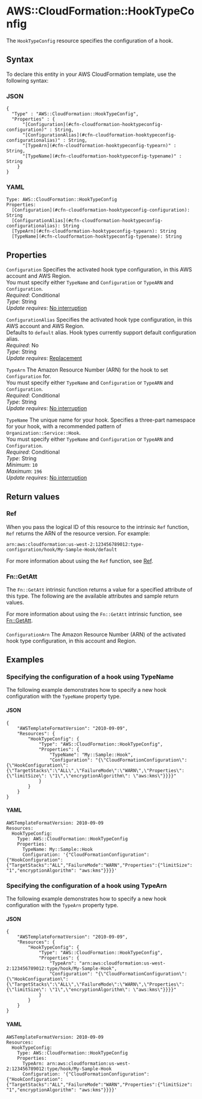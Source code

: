 # AWS::CloudFormation::HookTypeConfig<a name="aws-resource-cloudformation-hooktypeconfig"></a>

The `HookTypeConfig` resource specifies the configuration of a hook\.

## Syntax<a name="aws-resource-cloudformation-hooktypeconfig-syntax"></a>

To declare this entity in your AWS CloudFormation template, use the following syntax:

### JSON<a name="aws-resource-cloudformation-hooktypeconfig-syntax.json"></a>

```
{
  "Type" : "AWS::CloudFormation::HookTypeConfig",
  "Properties" : {
      "[Configuration](#cfn-cloudformation-hooktypeconfig-configuration)" : String,
      "[ConfigurationAlias](#cfn-cloudformation-hooktypeconfig-configurationalias)" : String,
      "[TypeArn](#cfn-cloudformation-hooktypeconfig-typearn)" : String,
      "[TypeName](#cfn-cloudformation-hooktypeconfig-typename)" : String
    }
}
```

### YAML<a name="aws-resource-cloudformation-hooktypeconfig-syntax.yaml"></a>

```
Type: AWS::CloudFormation::HookTypeConfig
Properties: 
  [Configuration](#cfn-cloudformation-hooktypeconfig-configuration): String
  [ConfigurationAlias](#cfn-cloudformation-hooktypeconfig-configurationalias): String
  [TypeArn](#cfn-cloudformation-hooktypeconfig-typearn): String
  [TypeName](#cfn-cloudformation-hooktypeconfig-typename): String
```

## Properties<a name="aws-resource-cloudformation-hooktypeconfig-properties"></a>

`Configuration`  <a name="cfn-cloudformation-hooktypeconfig-configuration"></a>
Specifies the activated hook type configuration, in this AWS account and AWS Region\.  
You must specify either `TypeName` and `Configuration` or `TypeARN` and `Configuration`\.  
*Required*: Conditional  
*Type*: String  
*Update requires*: [No interruption](https://docs.aws.amazon.com/AWSCloudFormation/latest/UserGuide/using-cfn-updating-stacks-update-behaviors.html#update-no-interrupt)

`ConfigurationAlias`  <a name="cfn-cloudformation-hooktypeconfig-configurationalias"></a>
Specifies the activated hook type configuration, in this AWS account and AWS Region\.  
Defaults to `default` alias\. Hook types currently support default configuration alias\.  
*Required*: No  
*Type*: String  
*Update requires*: [Replacement](https://docs.aws.amazon.com/AWSCloudFormation/latest/UserGuide/using-cfn-updating-stacks-update-behaviors.html#update-replacement)

`TypeArn`  <a name="cfn-cloudformation-hooktypeconfig-typearn"></a>
The Amazon Resource Number \(ARN\) for the hook to set `Configuration` for\.  
You must specify either `TypeName` and `Configuration` or `TypeARN` and `Configuration`\.  
*Required*: Conditional  
*Type*: String  
*Update requires*: [No interruption](https://docs.aws.amazon.com/AWSCloudFormation/latest/UserGuide/using-cfn-updating-stacks-update-behaviors.html#update-no-interrupt)

`TypeName`  <a name="cfn-cloudformation-hooktypeconfig-typename"></a>
The unique name for your hook\. Specifies a three\-part namespace for your hook, with a recommended pattern of `Organization::Service::Hook`\.  
You must specify either `TypeName` and `Configuration` or `TypeARN` and `Configuration`\.  
*Required*: Conditional  
*Type*: String  
*Minimum*: `10`  
*Maximum*: `196`  
*Update requires*: [No interruption](https://docs.aws.amazon.com/AWSCloudFormation/latest/UserGuide/using-cfn-updating-stacks-update-behaviors.html#update-no-interrupt)

## Return values<a name="aws-resource-cloudformation-hooktypeconfig-return-values"></a>

### Ref<a name="aws-resource-cloudformation-hooktypeconfig-return-values-ref"></a>

When you pass the logical ID of this resource to the intrinsic `Ref` function, `Ref` returns the ARN of the resource version\. For example:

`arn:aws:cloudformation:us-west-2:123456789012:type-configuration/hook/My-Sample-Hook/default`

For more information about using the `Ref` function, see [Ref](https://docs.aws.amazon.com/AWSCloudFormation/latest/UserGuide/intrinsic-function-reference-ref.html)\.

### Fn::GetAtt<a name="aws-resource-cloudformation-hooktypeconfig-return-values-fn--getatt"></a>

The `Fn::GetAtt` intrinsic function returns a value for a specified attribute of this type\. The following are the available attributes and sample return values\.

For more information about using the `Fn::GetAtt` intrinsic function, see [Fn::GetAtt](https://docs.aws.amazon.com/AWSCloudFormation/latest/UserGuide/intrinsic-function-reference-getatt.html)\.

#### <a name="aws-resource-cloudformation-hooktypeconfig-return-values-fn--getatt-fn--getatt"></a>

`ConfigurationArn`  <a name="ConfigurationArn-fn::getatt"></a>
The Amazon Resource Number \(ARN\) of the activated hook type configuration, in this account and Region\.

## Examples<a name="aws-resource-cloudformation-hooktypeconfig--examples"></a>



### Specifying the configuration of a hook using TypeName<a name="aws-resource-cloudformation-hooktypeconfig--examples--Specifying_the_configuration_of_a_hook_using_TypeName"></a>

The following example demonstrates how to specify a new hook configuration with the `TypeName` property type\.

#### JSON<a name="aws-resource-cloudformation-hooktypeconfig--examples--Specifying_the_configuration_of_a_hook_using_TypeName--json"></a>

```
{
    "AWSTemplateFormatVersion": "2010-09-09",
    "Resources": {
        "HookTypeConfig": {
            "Type": "AWS::CloudFormation::HookTypeConfig",
            "Properties": {
                "TypeName": "My::Sample::Hook",
                "Configuration": "{\"CloudFormationConfiguration\":{\"HookConfiguration\":{\"TargetStacks\":\"ALL\",\"FailureMode\":\"WARN\",\"Properties\":{\"limitSize\": \"1\",\"encryptionAlgorithm\": \"aws:kms\"}}}}"
            }
        }
    }
}
```

#### YAML<a name="aws-resource-cloudformation-hooktypeconfig--examples--Specifying_the_configuration_of_a_hook_using_TypeName--yaml"></a>

```
AWSTemplateFormatVersion: 2010-09-09
Resources:
  HookTypeConfig:
    Type: AWS::CloudFormation::HookTypeConfig
    Properties:
      TypeName: My::Sample::Hook
      Configuration: '{"CloudFormationConfiguration":{"HookConfiguration":{"TargetStacks":"ALL","FailureMode":"WARN","Properties":{"limitSize": "1","encryptionAlgorithm": "aws:kms"}}}}'
```

### Specifying the configuration of a hook using TypeArn<a name="aws-resource-cloudformation-hooktypeconfig--examples--Specifying_the_configuration_of_a_hook_using_TypeArn"></a>

The following example demonstrates how to specify a new hook configuration with the `TypeArn` property type\.

#### JSON<a name="aws-resource-cloudformation-hooktypeconfig--examples--Specifying_the_configuration_of_a_hook_using_TypeArn--json"></a>

```
{
    "AWSTemplateFormatVersion": "2010-09-09",
    "Resources": {
        "HookTypeConfig": {
            "Type": "AWS::CloudFormation::HookTypeConfig",
            "Properties": {
                "TypeArn": "arn:aws:cloudformation:us-west-2:123456789012:type/hook/My-Sample-Hook",
                "Configuration": "{\"CloudFormationConfiguration\":{\"HookConfiguration\":{\"TargetStacks\":\"ALL\",\"FailureMode\":\"WARN\",\"Properties\":{\"limitSize\": \"1\",\"encryptionAlgorithm\": \"aws:kms\"}}}}"
            }
        }
    }
}
```

#### YAML<a name="aws-resource-cloudformation-hooktypeconfig--examples--Specifying_the_configuration_of_a_hook_using_TypeArn--yaml"></a>

```
AWSTemplateFormatVersion: 2010-09-09
Resources:
  HookTypeConfig:
    Type: AWS::CloudFormation::HookTypeConfig
    Properties:
      TypeArn: arn:aws:cloudformation:us-west-2:123456789012:type/hook/My-Sample-Hook
      Configuration: '{"CloudFormationConfiguration":{"HookConfiguration":{"TargetStacks":"ALL","FailureMode":"WARN","Properties":{"limitSize": "1","encryptionAlgorithm": "aws:kms"}}}}'
```